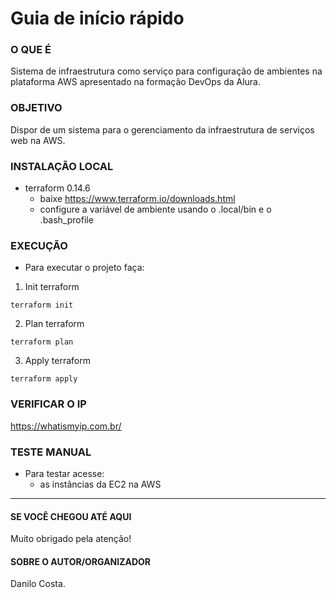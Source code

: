 # Guia de início rápido

### O QUE É
Sistema de infraestrutura como serviço para configuração de ambientes na plataforma AWS apresentado na formação DevOps da Alura.

### OBJETIVO
Dispor de um sistema para o gerenciamento da infraestrutura de serviços web na AWS.

### INSTALAÇÃO LOCAL
* terraform 0.14.6 
    * baixe https://www.terraform.io/downloads.html 
    * configure a variável de ambiente usando o .local/bin e o .bash_profile

### EXECUÇÃO
* Para executar o projeto faça:
1. Init terraform
```shell
terraform init
```
2. Plan terraform
```shell
terraform plan
```
3. Apply terraform
```shell
terraform apply
```
### VERIFICAR O IP

https://whatismyip.com.br/


### TESTE MANUAL
* Para testar acesse:
    * as instâncias da EC2 na AWS

----------------------------
#### SE VOCÊ CHEGOU ATÉ AQUI
Muito obrigado pela atenção!

#### SOBRE O AUTOR/ORGANIZADOR
Danilo Costa.

